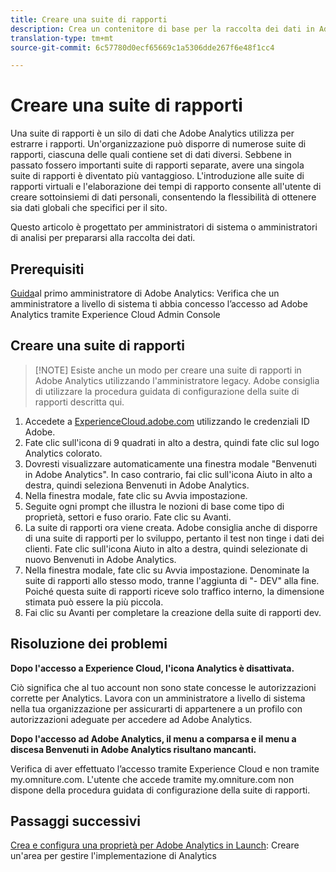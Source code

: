 ```yaml
---
title: Creare una suite di rapporti
description: Crea un contenitore di base per la raccolta dei dati in Adobe Analytics.
translation-type: tm+mt
source-git-commit: 6c57780d0ecf65669c1a5306dde267f6e48f1cc4

---
```



# Creare una suite di rapporti

Una suite di rapporti è un silo di dati che Adobe Analytics utilizza per estrarre i rapporti. Un'organizzazione può disporre di numerose suite di rapporti, ciascuna delle quali contiene set di dati diversi. Sebbene in passato fossero importanti suite di rapporti separate, avere una singola suite di rapporti è diventato più vantaggioso. L'introduzione alle suite di rapporti virtuali e l'elaborazione dei tempi di rapporto consente all'utente di creare sottoinsiemi di dati personali, consentendo la flessibilità di ottenere sia dati globali che specifici per il sito.

Questo articolo è progettato per amministratori di sistema o amministratori di analisi per prepararsi alla raccolta dei dati.

## Prerequisiti

[Guida](first-admin-guide.md)al primo amministratore di Adobe Analytics: Verifica che un amministratore a livello di sistema ti abbia concesso l’accesso ad Adobe Analytics tramite Experience Cloud Admin Console

## Creare una suite di rapporti

> [!NOTE] Esiste anche un modo per creare una suite di rapporti in Adobe Analytics utilizzando l'amministratore legacy. Adobe consiglia di utilizzare la procedura guidata di configurazione della suite di rapporti descritta qui.

1. Accedete a [ExperienceCloud.adobe.com](https://experiencecloud.adobe.com) utilizzando le credenziali ID Adobe.
1. Fate clic sull'icona di 9 quadrati in alto a destra, quindi fate clic sul logo Analytics colorato.
1. Dovresti visualizzare automaticamente una finestra modale "Benvenuti in Adobe Analytics". In caso contrario, fai clic sull'icona Aiuto in alto a destra, quindi seleziona Benvenuti in Adobe Analytics.
1. Nella finestra modale, fate clic su Avvia impostazione.
1. Seguite ogni prompt che illustra le nozioni di base come tipo di proprietà, settori e fuso orario. Fate clic su Avanti.
1. La suite di rapporti ora viene creata. Adobe consiglia anche di disporre di una suite di rapporti per lo sviluppo, pertanto il test non tinge i dati dei clienti. Fate clic sull'icona Aiuto in alto a destra, quindi selezionate di nuovo Benvenuti in Adobe Analytics.
1. Nella finestra modale, fate clic su Avvia impostazione.
Denominate la suite di rapporti allo stesso modo, tranne l'aggiunta di "- DEV" alla fine. Poiché questa suite di rapporti riceve solo traffico interno, la dimensione stimata può essere la più piccola.
1. Fai clic su Avanti per completare la creazione della suite di rapporti dev.

## Risoluzione dei problemi

**Dopo l'accesso a Experience Cloud, l'icona Analytics è disattivata.**

Ciò significa che al tuo account non sono state concesse le autorizzazioni corrette per Analytics. Lavora con un amministratore a livello di sistema nella tua organizzazione per assicurarti di appartenere a un profilo con autorizzazioni adeguate per accedere ad Adobe Analytics.

**Dopo l'accesso ad Adobe Analytics, il menu a comparsa e il menu a discesa Benvenuti in Adobe Analytics risultano mancanti.**

Verifica di aver effettuato l’accesso tramite Experience Cloud e non tramite my.omniture.com. L'utente che accede tramite my.omniture.com non dispone della procedura guidata di configurazione della suite di rapporti.

## Passaggi successivi

[Crea e configura una proprietà per Adobe Analytics in Launch](/help/implement/implement-with-launch/create-analytics-property.md): Creare un'area per gestire l'implementazione di Analytics
